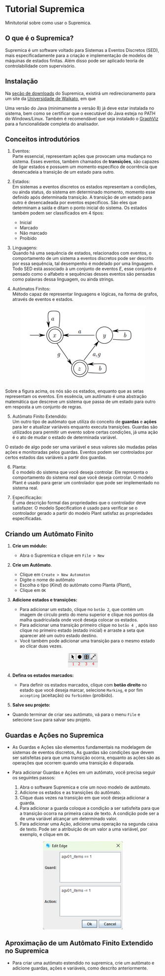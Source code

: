 # Tutorial Supremica
Minitutorial sobre como usar o Supremica.

## O que é o Supremica?
Supremica é um software voltado para Sistemas a Eventos Discretos (SED), mais especificadamente para a criação e implementação de modelos de máquinas de estados finitas. Além disso pode ser aplicado teoria de controlabilidade com supervisório.


## Instalação

Na [seção de downloads](https://supremica.org/download-2/) do Supremica, existirá um redirecionamento para um site da [Universidade de Waikato](https://www.cs.waikato.ac.nz/~robi/download_waters/), em que 

Uma versão do Java (minimamente a versão 8) já deve estar instalada
no sistema, bem como se certificar que o executável do Java esteja no
PATH do Windows/Linux.
Também é recomendável que seja instalado o
[GraphViz](http://www.graphviz.org/) para a funcionalidade completa
do analisador.

## Conceitos introdutórios

1. Eventos:\
Parte essencial, representam ações que provocam uma mudança no sistema. Esses eventos, também chamados de __transições__, são capazes de ligar estados e possuem um momento específico de ocorrência que desencadeia a transição de um estado para outro. 
2. Estados:\
Em sistemas a eventos discretos os estados representam a condições, ou ainda status, do sistema em determinado momento, momento esse definido após determinada transição. A transição de um estado para outro é desencadeada por eventos específicos. São eles que determinam a saída e ditam o ponto inicial do sistema.
Os estados também podem ser classificados em 4 tipos:
    - Inicial
    - Marcado
    - Não marcado
    - Proibido
3. Linguagens:\
Quando há uma sequência de estados, relacionados com eventos, o comportamento de um sistema a eventos discretos pode ser descrito por essa sequência, tal desempenho é modelado por uma linguagem.
Todo SED está associado à um conjunto de eventos $E$, esse conjunto é pensado como o alfabeto e sequências desses eventos são pensadas como palavras dessa linguagem, ou ainda strings. 

4. Autômatos Finitos:\
Método capaz de representar linguagens e lógicas, na forma de grafos, através de eventos e estados.

<p align="center">
  <img src="./imagens/automato.png" alt="Exemplo de um autômato"/>
</p>


Sobre a figura acima, os nós são os estados, enquanto que as setas representam os eventos. Em essência, um autômato é uma abstração matemática que descreve um sistema que passa de um estado para outro em resposta a um conjunto de regras.

5. Autômato Finito Extendido:\
Um outro tipo de autômato que utiliza do conceito de __guardas__ e __ações__ para ler e atualizar variáveis enquanto executa transições. Guardas são utilizados para permitir um evento sobre certas condições, já uma ação é o ato de mudar o estado de determinada variável.

O estado de algo pode ser uma variável e seus valores são mudadas pelas ações e monitoradas pelos guardas. Eventos podem ser controlados por certos estados das variáveis a partir dos guardas.

6. Planta:\
É o modelo do sistema que você deseja controlar. Ele representa o comportamento do sistema real que você deseja controlar. O modelo Plant é usado para gerar um controlador que pode ser implementado no sistema real.

7. Especificação:\
É uma descrição formal das propriedades que o controlador deve satisfazer. O modelo Specification é usado para verificar se o controlador gerado a partir do modelo Plant satisfaz as propriedades especificadas.

## Criando um Autômato Finito

1. **Crie um módulo:**
   - Abra o Supremica e clique em `File > New `

2. **Crie um Autômato**.
   - Clique em `Create > New Automaton`
   - Digite o nome do autômato 
   - Escolha o tipo (*Kind*) do autômato como Planta (*Plant*)[.](https://i.imgur.com/VgZ4kda.jpg)
   - Clique em `OK`

3. **Adicione estados e transições:**
   - Para adicionar um estado, clique no `botão 2`, que contém um imagem de  circulo preto do menu superior e clique nos pontos da malha quadriculada onde você deseja colocar os estados.
   - Para adicionar uma transição primeiro clique no `botão 4 `, após isso clique no primeiro estado (estado inicial) e arraste a seta que aparecer até um outro estado destino.
   - Você também pode adicionar uma transição para o mesmo estado ao clicar duas vezes.

<p align="center">
  <img src="./imagens/botoes.png" alt="botoes_supremica"/>
</p>

4. **Defina os estados marcados:**
   - Para definir os estados marcados, clique com **botão direito** no estado que você deseja marcar, selecione `Marking`, e por fim `accepting` (aceitação) ou `forbidden` (proibido).

5.  **Salve seu projeto:**
   - Quando terminar de criar seu autômato, vá para o menu `File` e selecione `Save` para salvar seu projeto.

## Guardas e Ações no Supremica

- As Guardas e Ações são elementos fundamentais na modelagem de sistemas de eventos discretos[.](https://i.imgur.com/pY0p7Ju.png) As guardas são condições que devem ser satisfeitas para que uma transição ocorra, enquanto as ações são as operações que ocorrem quando uma transição é disparada.

- Para adicionar Guardas e Ações em um autômato, você precisa seguir os seguintes passos:
   1. Abra o software Supremica e crie um novo modelo de autômato.
   2. Adicione os estados e as transições do autômato.
   3. Clique duas vezes na transição em que você deseja adicionar a guarda.
   4. Para adicionar a guarda coloque a condição a ser satisfeita para que a transição ocorra na primeira caixa de texto. A condição pode ser a de uma variável alcançar um determinado valor.
   5. Para adicionar uma Ação, adicione uma operação na segunda caixa de texto. Pode ser a atribuição de um valor a uma variável, por exemplo, e clique em `OK`.

<p align="center">
  <img src="./imagens/guardas.png" alt="guardas_supremica"/>
</p>

## Aproximação de um Autômato Finito Extendido no Supremica
   - Para criar uma autômato estendido no supremica, crie um autômato e adicione guardas, ações e variáveis, como descrito anteriormente.
